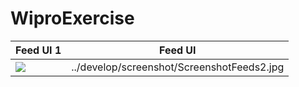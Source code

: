 # WiproExercise

| Feed UI 1     | Feed UI   |
|------------|-------------|
| ![](../develop/screenshot/ScreenshotFeeds1.jpg) | ../develop/screenshot/ScreenshotFeeds2.jpg |
